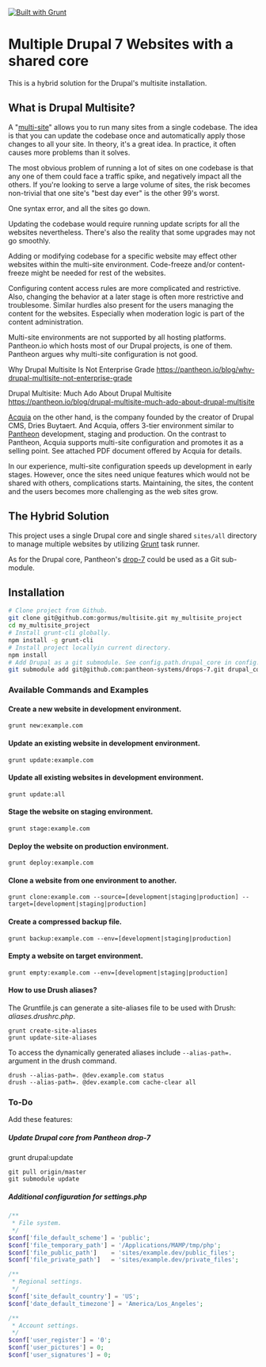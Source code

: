 [![Built with Grunt](https://cdn.gruntjs.com/builtwith.png)](http://gruntjs.com/)

# Multiple Drupal 7 Websites with a shared core
This is a hybrid solution for the Drupal's multisite installation.

## What is Drupal Multisite?
A "[multi-site](https://www.drupal.org/documentation/install/multi-site)" allows you to run many sites from a single codebase. The idea is that you can update the codebase once and automatically apply those changes to all your site. In theory, it's a great idea. In practice, it often causes more problems than it solves.

The most obvious problem of running a lot of sites on one codebase is that any one of them could face a traffic spike, and negatively impact all the others. If you're looking to serve a large volume of sites, the risk becomes non-trivial that one site's "best day ever" is the other 99's worst.

One syntax error, and all the sites go down.

Updating the codebase would require running update scripts for all the websites nevertheless. There's also the reality that some upgrades may not go smoothly.

Adding or modifying codebase for a specific website may effect other websites within the multi-site environment. Code-freeze and/or content-freeze might be needed for rest of the websites.

Configuring content access rules are more complicated and restrictive. Also, changing the behavior at a later stage is often more restrictive and troublesome. Similar hurdles also present for the users managing the content for the websites. Especially when moderation logic is part of the content administration.

Multi-site environments are not supported by all hosting platforms. Pantheon.io which hosts most of our Drupal projects, is one of them. Pantheon argues why multi-site configuration is not good. 

Why Drupal Multisite Is Not Enterprise Grade
https://pantheon.io/blog/why-drupal-multisite-not-enterprise-grade

Drupal Multisite: Much Ado About Drupal Multisite
https://pantheon.io/blog/drupal-multisite-much-ado-about-drupal-multisite

[Acquia](http://www.acquia.com) on the other hand, is the company founded by the creator of Drupal CMS, Dries Buytaert. And Acquia, offers 3-tier environment similar to [Pantheon](https://pantheon.io) development, staging and production. On the contrast to Pantheon, Acquia supports multi-site configuration and promotes it as a selling point. See attached PDF document offered by Acquia for details.

In our experience, multi-site configuration speeds up development in early stages. However, once the sites need unique features which would not be shared with others, complications starts. Maintaining, the sites, the content and the users becomes more challenging as the web sites grow.

## The Hybrid Solution
This project uses a single Drupal core and single shared ```sites/all``` directory to manage multiple websites by utilizing [Grunt](http://gruntjs.com/) task runner.

As for the Drupal core, Pantheon's [drop-7](https://github.com/pantheon-systems/drops-7) could be used as a Git sub-module.

## Installation

```bash
# Clone project from Github.
git clone git@github.com:gormus/multisite.git my_multisite_project
cd my_multisite_project
# Install grunt-cli globally.
npm install -g grunt-cli
# Install project locallyin current directory.
npm install
# Add Drupal as a git submodule. See config.path.drupal_core in config.json for the desired Drupal core directory.
git submodule add git@github.com:pantheon-systems/drops-7.git drupal_core
```

### Available Commands and Examples

#### Create a new website in development environment.
```grunt new:example.com```

#### Update an existing website in development environment.
```grunt update:example.com```

#### Update all existing websites in development environment.
```grunt update:all```

#### Stage the website on staging environment.
```grunt stage:example.com```

#### Deploy the website on production environment.
```grunt deploy:example.com```

#### Clone a website from one environment to another.
```grunt clone:example.com --source=[development|staging|production] --target=[development|staging|production]```

#### Create a compressed backup file.
``` grunt backup:example.com --env=[development|staging|production] ```

#### Empty a website on target environment.
``` grunt empty:example.com --env=[development|staging|production] ```

#### How to use Drush aliases?
The Gruntfile.js can generate a site-aliases file to be used with Drush: _aliases.drushrc.php_. 
```
grunt create-site-aliases
grunt update-site-aliases
```

To access the dynamically generated aliases include ```--alias-path=.``` argument in the drush command.
```
drush --alias-path=. @dev.example.com status
drush --alias-path=. @dev.example.com cache-clear all
```

### To-Do
Add these features:

##### Update Drupal core from Pantheon drop-7
grunt drupal:update
```
git pull origin/master
git submodule update
```

##### Additional configuration for settings.php
```php
/**
 * File system.
 */
$conf['file_default_scheme'] = 'public';
$conf['file_temporary_path'] = '/Applications/MAMP/tmp/php';
$conf['file_public_path']    = 'sites/example.dev/public_files';
$conf['file_private_path']   = 'sites/example.dev/private_files';

/**
 * Regional settings.
 */
$conf['site_default_country'] = 'US';
$conf['date_default_timezone'] = 'America/Los_Angeles';

/**
 * Account settings.
 */
$conf['user_register'] = '0';
$conf['user_pictures'] = 0;
$conf['user_signatures'] = 0;
```
